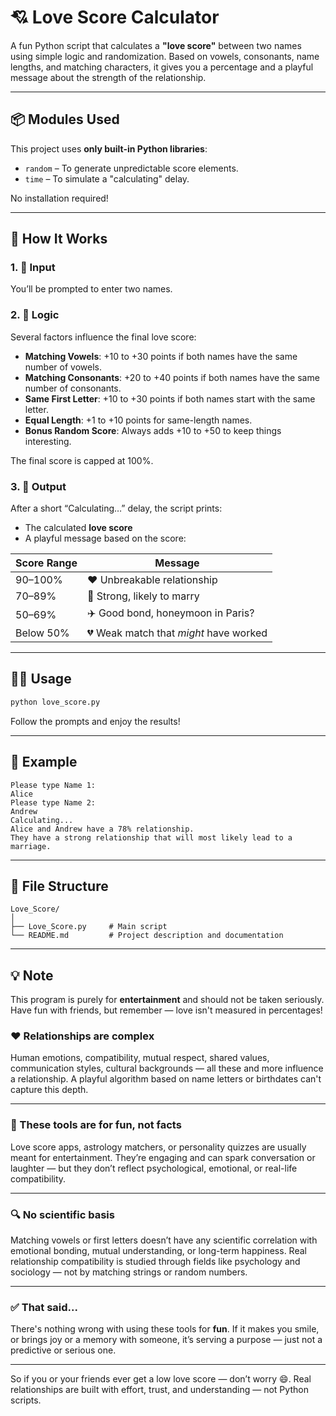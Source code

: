 # 💘 Love Score Calculator

A fun Python script that calculates a **"love score"** between two names using simple logic and randomization. Based on vowels, consonants, name lengths, and matching characters, it gives you a percentage and a playful message about the strength of the relationship.

---

## 📦 Modules Used

This project uses **only built-in Python libraries**:

* `random` – To generate unpredictable score elements.
* `time` – To simulate a "calculating" delay.

No installation required!

---

## 🚀 How It Works

### 1. 📝 Input

You’ll be prompted to enter two names.

### 2. 🧠 Logic

Several factors influence the final love score:

* **Matching Vowels**: +10 to +30 points if both names have the same number of vowels.
* **Matching Consonants**: +20 to +40 points if both names have the same number of consonants.
* **Same First Letter**: +10 to +30 points if both names start with the same letter.
* **Equal Length**: +1 to +10 points for same-length names.
* **Bonus Random Score**: Always adds +10 to +50 to keep things interesting.

The final score is capped at 100%.

### 3. 🎉 Output

After a short “Calculating…” delay, the script prints:

* The calculated **love score**
* A playful message based on the score:

| Score Range | Message                                |
| ----------- | -------------------------------------- |
| 90–100%     | ❤️ Unbreakable relationship            |
| 70–89%      | 💍 Strong, likely to marry             |
| 50–69%      | ✈️ Good bond, honeymoon in Paris?      |
| Below 50%   | 💔 Weak match that *might* have worked |

---

## 👨‍💻 Usage

```bash
python love_score.py
```

Follow the prompts and enjoy the results!

---

## 📄 Example

```
Please type Name 1:
Alice
Please type Name 2:
Andrew
Calculating...
Alice and Andrew have a 78% relationship.
They have a strong relationship that will most likely lead to a marriage.
```

---

## 📁 File Structure

```
Love_Score/
│
├── Love_Score.py     # Main script
└── README.md         # Project description and documentation
```

---

## 💡 Note

This program is purely for **entertainment** and should not be taken seriously. Have fun with friends, but remember — love isn't measured in percentages!

### ❤️ Relationships are complex

Human emotions, compatibility, mutual respect, shared values, communication styles, cultural backgrounds — all these and more influence a relationship. A playful algorithm based on name letters or birthdates can't capture this depth.

---

### 🤖 These tools are for **fun**, not facts

Love score apps, astrology matchers, or personality quizzes are usually meant for entertainment. They’re engaging and can spark conversation or laughter — but they don’t reflect psychological, emotional, or real-life compatibility.

---

### 🔍 No scientific basis

Matching vowels or first letters doesn’t have any scientific correlation with emotional bonding, mutual understanding, or long-term happiness. Real relationship compatibility is studied through fields like psychology and sociology — not by matching strings or random numbers.

---

### ✅ That said...

There's nothing wrong with using these tools for **fun**. If it makes you smile, or brings joy or a memory with someone, it’s serving a purpose — just not a predictive or serious one.

---

So if you or your friends ever get a low love score — don’t worry 😄. Real relationships are built with effort, trust, and understanding — not Python scripts.
